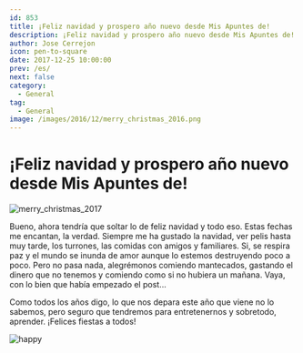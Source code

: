 ```yaml
---
id: 853
title: ¡Feliz navidad y prospero año nuevo desde Mis Apuntes de!
description: ¡Feliz navidad y prospero año nuevo desde Mis Apuntes de!
author: Jose Cerrejon
icon: pen-to-square
date: 2017-12-25 10:00:00
prev: /es/
next: false
category:
  - General
tag:
  - General
image: /images/2016/12/merry_christmas_2016.png
---
```


# ¡Feliz navidad y prospero año nuevo desde Mis Apuntes de!

![merry_christmas_2017](/images/2016/12/merry_christmas_2016.png)

Bueno, ahora tendría que soltar lo de feliz navidad y todo eso. Estas fechas me encantan, la verdad. Siempre me ha gustado la navidad, ver pelis hasta muy tarde, los turrones, las comidas con amigos y familiares. Si, se respira paz y el mundo se inunda de amor aunque lo estemos destruyendo poco a poco. Pero no pasa nada, alegrémonos comiendo mantecados, gastando el dinero que no tenemos y comiendo como si no hubiera un mañana. Vaya, con lo bien que había empezado el post...

Como todos los años digo, lo que nos depara este año que viene no lo sabemos, pero seguro que tendremos para entretenernos y sobretodo, aprender. ¡Felices fiestas a todos!

![happy](/css/sm/happy.png)
